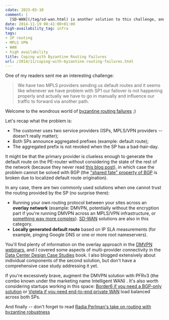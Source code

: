 ```yaml
---
cdate: 2023-03-10
comment: |
  [SD-WAN](/tag/sd-wan.html) is another solution to this challenge, and most startups working in this space (like Viptela) have been acquired by major networking or virtualization vendors.
date: 2014-11-19 08:41:00+01:00
high-availability_tag: infra
tags:
- IP routing
- MPLS VPN
- WAN
- high availability
title: Coping with Byzantine Routing Failures
url: /2014/11/coping-with-byzantine-routing-failures.html
---
```

One of my readers sent me an interesting challenge:

> We have two MPLS providers sending us default routes and it seems like whenever we have problem with SP1 our failover is not happening properly and actually we have to go in manually and influence our traffic to forward via another path.

Welcome to the wondrous world of [byzantine routing failures](http://en.wikipedia.org/wiki/Byzantine_fault_tolerance) ;)
<!--more-->
Let's recap what the problem is:

-   The customer uses two service providers (ISPs, MPLS/VPN providers -- doesn't really matter);
-   Both SPs announce aggregated prefixes (example: default route);
-   The aggregated prefix is not revoked when the SP has a bad-hair-day.

It might be that the primary provider is clueless enough to generate the default route on the PE-router without considering the state of the rest of the network (because they never read [this blog post](https://blog.ipspace.net/2011/09/responsible-generation-of-bgp-default.html)), in which case the problem cannot be solved with BGP (the ["shared fate" property of BGP](http://blog.ipspace.net/2014/08/fate-sharing-in-ip-networks.html) is broken due to localized default route origination).

In any case, there are two commonly used solutions when one cannot trust the routing provided by the SP (no surprise there):

-   Running your own routing protocol between your sites across an **overlay network** (example: DMVPN, potentially without the encryption part if you're running DMVPN across an MPLS/VPN infrastructure, or [something way more complex](https://blog.ipspace.net/2011/03/mplsvpn-over-gre-over-ipsec-does-it.html)). [SD-WAN](/tag/sd-wan.html) solutions are also in this category.
-   **Locally generated default route** based on IP SLA measurements (for example, pinging Google DNS or one or more root nameservers).

You'll find plenty of information on the overlay approach in the [DMVPN webinars](http://www.ipspace.net/DMVPN_trilogy), and I covered some aspects of multi-provider connectivity in the [Data Center Design Case Studies](http://www.ipspace.net/Data_Center_Design_Case_Studies) book. I also blogged extensively about individual components of the second solution, but don't have a comprehensive case study addressing it yet.

If you're excessively brave, augment the DMVPN solution with PFRv3 (the combo known under the marketing name Intelligent WAN) . It's also worth considering startups working in this space: [Border6 if you need a BGP-only solution](https://blog.ipspace.net/2014/10/border6-non-stop-internet-commercial.html) or [Viptela if you need end-to-end private WAN](http://blog.ipspace.net/2014/11/viptela-sen-hybrid-wan-connectivity.html) load balanced across both SPs.

And finally -- don't forget to read [Radia Perlman's take on routing with byzantine robustness](https://gnunet.org/sites/default/files/smli_tr-2005-146.pdf)
